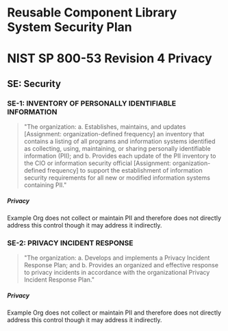 # Reusable Component Library System Security Plan

# NIST SP 800-53 Revision 4 Privacy

## SE: Security

### SE-1: INVENTORY OF PERSONALLY IDENTIFIABLE INFORMATION

> "The organization:
>      a.   Establishes, maintains, and updates [Assignment: organization-defined
> frequency] an
>           inventory that contains a listing of all programs and information systems
> identified as
>           collecting, using, maintaining, or sharing personally identifiable information
> (PII); and
>      b.   Provides each update of the PII inventory to the CIO or information
> security official
>           [Assignment: organization-defined frequency] to support the establishment
> of information
>           security requirements for all new or modified information systems containing
> PII."

##### Privacy

Example Org does not collect or maintain PII and therefore does not directly address this
control though it may address it indirectly.


### SE-2: PRIVACY INCIDENT RESPONSE

> "The organization:
>      a.   Develops and implements a Privacy Incident Response Plan; and
>      b.   Provides an organized and effective response to privacy incidents in accordance with the
>           organizational Privacy Incident Response Plan."

##### Privacy

Example Org does not collect or maintain PII and therefore does not directly address this
control though it may address it indirectly.



